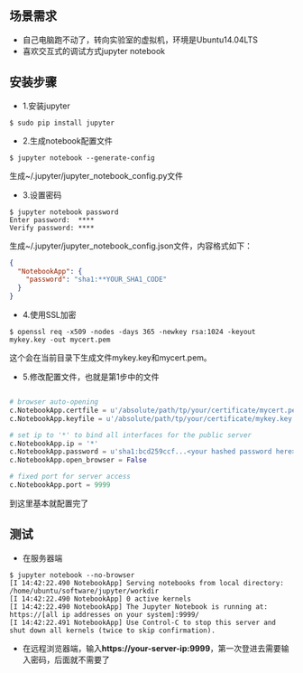## 场景需求
- 自己电脑跑不动了，转向实验室的虚拟机，环境是Ubuntu14.04LTS
- 喜欢交互式的调试方式jupyter notebook

## 安装步骤

- 1.安装jupyter
```linux
$ sudo pip install jupyter
```

- 2.生成notebook配置文件
```linux
$ jupyter notebook --generate-config
```
生成~/.jupyter/jupyter_notebook_config.py文件

- 3.设置密码
```linux
$ jupyter notebook password
Enter password:  ****
Verify password: ****
```

生成~/.jupyter/jupyter_notebook_config.json文件，内容格式如下：
```json
{
  "NotebookApp": {
    "password": "sha1:**YOUR_SHA1_CODE"
  }
}
```
- 4.使用SSL加密
```linux
$ openssl req -x509 -nodes -days 365 -newkey rsa:1024 -keyout mykey.key -out mycert.pem
```
这个会在当前目录下生成文件mykey.key和mycert.pem。

- 5.修改配置文件，也就是第1步中的文件

```python

# browser auto-opening
c.NotebookApp.certfile = u'/absolute/path/tp/your/certificate/mycert.pem'
c.NotebookApp.keyfile = u'/absolute/path/tp/your/certificate/mykey.key'

# set ip to '*' to bind all interfaces for the public server
c.NotebookApp.ip = '*'
c.NotebookApp.password = u'sha1:bcd259ccf...<your hashed password here>'
c.NotebookApp.open_browser = False

# fixed port for server access
c.NotebookApp.port = 9999
```
到这里基本就配置完了

## 测试

- 在服务器端
```linux
$ jupyter notebook --no-browser
[I 14:42:22.490 NotebookApp] Serving notebooks from local directory: /home/ubuntu/software/jupyter/workdir
[I 14:42:22.490 NotebookApp] 0 active kernels 
[I 14:42:22.490 NotebookApp] The Jupyter Notebook is running at: https://[all ip addresses on your system]:9999/
[I 14:42:22.491 NotebookApp] Use Control-C to stop this server and shut down all kernels (twice to skip confirmation).

```

- 在远程浏览器端，输入**https://your-server-ip:9999**，第一次登进去需要输入密码，后面就不需要了
